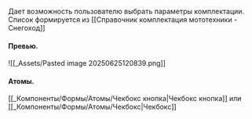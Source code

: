 Дает возможность пользователю выбрать параметры комплектации.
Список формируется из [[Справочник комплектация мототехники - Снегоход]]

#### Превью.
![[_Assets/Pasted image 20250625120839.png]]

#### Атомы.
[[_Компоненты/Формы/Атомы/Чекбокс кнопка|Чекбокс кнопка]] или [[_Компоненты/Формы/Атомы/Чекбокс|Чекбокс]]